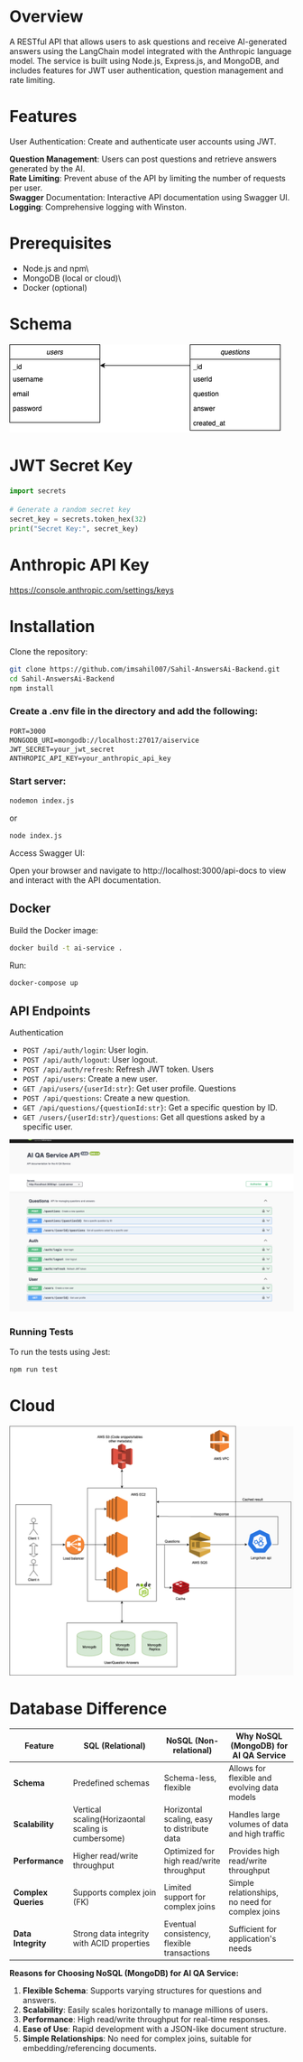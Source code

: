 # Overview
A RESTful API that allows users to ask questions and receive AI-generated answers using the LangChain model integrated with the Anthropic language model. The service is built using Node.js, Express.js, and MongoDB, and includes features for JWT user authentication, question management and rate limiting.

# Features
User Authentication: Create and authenticate user accounts using JWT.  

**Question Management**: Users can post questions and retrieve answers generated by the AI. <br>
**Rate Limiting**: Prevent abuse of the API by limiting the number of requests per user.<br>
**Swagger** Documentation: Interactive API documentation using Swagger UI.<br>
**Logging**: Comprehensive logging with Winston.<br>

# Prerequisites

* Node.js and npm\
* MongoDB (local or cloud)\
* Docker (optional)

# Schema

![alt text](docs/schema.drawio.png)

# JWT Secret Key
```python
import secrets

# Generate a random secret key
secret_key = secrets.token_hex(32)
print("Secret Key:", secret_key)
```

# Anthropic API Key
https://console.anthropic.com/settings/keys

# Installation
Clone the repository:

```bash
git clone https://github.com/imsahil007/Sahil-AnswersAi-Backend.git
cd Sahil-AnswersAi-Backend
npm install
```

### Create a .env file in the directory and add the following:

```plaintext
PORT=3000
MONGODB_URI=mongodb://localhost:27017/aiservice
JWT_SECRET=your_jwt_secret
ANTHROPIC_API_KEY=your_anthropic_api_key
```

### Start server:

```bash
nodemon index.js
```
or
```bash
node index.js
```

Access Swagger UI:

Open your browser and navigate to http://localhost:3000/api-docs to view and interact with the API documentation.

## Docker
Build the Docker image:
```bash
docker build -t ai-service .
```
Run:
```bash
docker-compose up
```

## API Endpoints
Authentication
- `POST /api/auth/login`: User login.
- `POST /api/auth/logout`: User logout.
- `POST /api/auth/refresh`: Refresh JWT token.
Users
- `POST /api/users`: Create a new user.
- `GET /api/users/{userId:str}`: Get user profile.
Questions
- `POST /api/questions`: Create a new question.
- `GET /api/questions/{questionId:str}`: Get a specific question by ID.
- `GET /users/{userId:str}/questions`: Get all questions asked by a specific user.

![alt text](docs/image.png)


### Running Tests
To run the tests using Jest:

```bash
npm run test
```


# Cloud

![alt text](docs/aws.png)

# Database Difference

| Feature                   | SQL (Relational)                                      | NoSQL (Non-relational)                                | Why NoSQL (MongoDB) for AI QA Service                 |
|---------------------------|------------------------------------------------------|------------------------------------------------------|------------------------------------------------------|
| **Schema**                | Predefined schemas                   | Schema-less, flexible                                 | Allows for flexible and evolving data models         |
| **Scalability**           | Vertical scaling(Horizaontal scaling is cumbersome)                                    | Horizontal scaling, easy to distribute data           | Handles large volumes of data and high traffic       |
| **Performance**           | Higher read/write throughput | Optimized for high read/write throughput              | Provides high read/write throughput |
| **Complex Queries**       | Supports complex join (FK)              | Limited support for complex joins                     | Simple relationships, no need for complex joins      |
| **Data Integrity**        | Strong data integrity with ACID properties           | Eventual consistency, flexible transactions           | Sufficient for application's needs                   |

**Reasons for Choosing NoSQL (MongoDB) for AI QA Service:**

1. **Flexible Schema**: Supports varying structures for questions and answers.
2. **Scalability**: Easily scales horizontally to manage millions of users.
3. **Performance**: High read/write throughput for real-time responses.
4. **Ease of Use**: Rapid development with a JSON-like document structure.
5. **Simple Relationships**: No need for complex joins, suitable for embedding/referencing documents.
